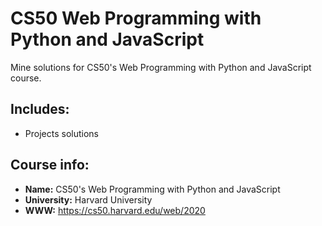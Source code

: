 # CS50 Web Programming with Python and JavaScript
Mine solutions for CS50's Web Programming with Python and JavaScript course.

## Includes:
* Projects solutions

## Course info:
* __Name:__ CS50's Web Programming with Python and JavaScript 
* __University:__ Harvard University
* __WWW:__ https://cs50.harvard.edu/web/2020


